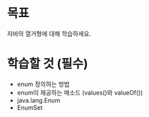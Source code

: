 # **목표**

자바의 열거형에 대해 학습하세요.

# **학습할 것 (필수)**


- enum 정의하는 방법
- enum이 제공하는 메소드 (values()와 valueOf())
- java.lang.Enum
- EnumSet
